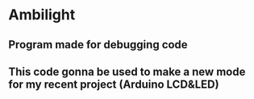 # Ambilight
## Program made for debugging code
## This code gonna be used to make a new mode for my recent project (Arduino LCD&LED)
